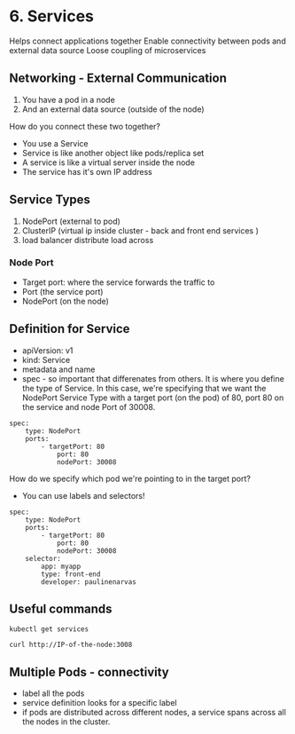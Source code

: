 # 6. Services

Helps connect applications together
Enable connectivity between pods and external data source
Loose coupling of microservices

## Networking - External Communication

1. You have a pod in a node
2. And an external data source (outside of the node)

How do you connect these two together?

- You use a Service
- Service is like another object like pods/replica set
- A service is like a virtual server inside the node
- The service has it's own IP address

## Service Types

1. NodePort (external to pod)
2. ClusterIP (virtual ip inside cluster - back and front end services )
3. load balancer distribute load across

### Node Port

- Target port: where the service forwards the traffic to
- Port (the service port)
- NodePort (on the node)

## Definition for Service

- apiVersion: v1
- kind: Service
- metadata and name
- spec - so important that differenates from others. It is where you define the type of Service. In this case, we're specifying that we want the NodePort Service Type with a target port (on the pod) of 80, port 80 on the service and node Port of 30008.

```
spec:
    type: NodePort
    ports:
        - targetPort: 80
            port: 80
            nodePort: 30008
```

How do we specify which pod we're pointing to in the target port?

- You can use labels and selectors!

```
spec:
    type: NodePort
    ports:
        - targetPort: 80
            port: 80
            nodePort: 30008
    selector:
        app: myapp
        type: front-end
        developer: paulinenarvas
```

## Useful commands

`kubectl get services`

`curl http://IP-of-the-node:3008`

## Multiple Pods - connectivity

- label all the pods
- service definition looks for a specific label
- if pods are distributed across different nodes, a service spans across all the nodes in the cluster.
